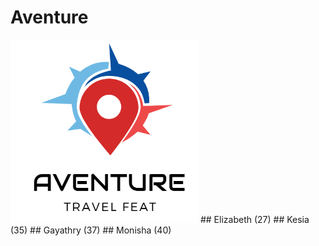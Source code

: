 # Aventure
<img src="https://github.com/kesiajo/Aventure/blob/main/images/aventure-logo.png" width=300/>
## Elizabeth (27)
## Kesia (35)
## Gayathry (37)
## Monisha (40)
